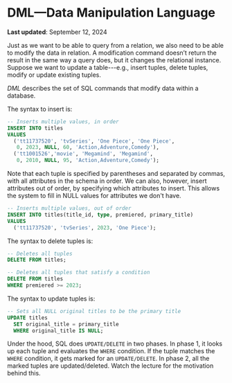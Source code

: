 # DML—Data Manipulation Language
**Last updated**: September 12, 2024

Just as we want to be able to query from a relation, we also need to be able to modify the data in relation. A modification command doesn’t return the result in the same way a query does, but it changes the relational instance. Suppose we want to update a table---e.g., insert tuples, delete tuples, modify or update existing tuples.

_DML_ describes the set of SQL commands that modify data within a database.

The syntax to insert is:

```sql
-- Inserts multiple values, in order
INSERT INTO titles
VALUES
  ('tt11737520', 'tvSeries', 'One Piece', 'One Piece',
   0, 2023, NULL, 60, 'Action,Adventure,Comedy'),
  ('tt1001526','movie', 'Megamind', 'Megamind',
   0, 2010, NULL, 95, 'Action,Adventure,Comedy');
```

Note that each tuple is specified by parentheses and separated by commas, with all attributes in the schema in order. We can also, however, insert attributes out of order, by specifying which attributes to insert. This allows the system to fill in NULL values for attributes we don't have.

```sql
-- Inserts multiple values, out of order
INSERT INTO titles(title_id, type, premiered, primary_title)
VALUES
  ('tt11737520', 'tvSeries', 2023, 'One Piece');
```

The syntax to delete tuples is:

```sql
-- Deletes all tuples
DELETE FROM titles;
```

```sql
-- Deletes all tuples that satisfy a condition
DELETE FROM titles
WHERE premiered >= 2023;
```

The syntax to update tuples is:

```sql
-- Sets all NULL original titles to be the primary title
UPDATE titles
  SET original_title = primary_title
  WHERE original_title IS NULL;
```

Under the hood, SQL does `UPDATE/DELETE` in two phases.
In phase 1, it looks up each tuple and evaluates the `WHERE` condition. If the tuple matches the `WHERE` condition, it gets marked for an `UPDATE/DELETE`. In phase 2, all the marked tuples are updated/deleted. Watch the lecture for the motivation behind this.
